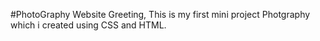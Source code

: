  #PhotoGraphy Website
 Greeting,
        This is my first mini project Photgraphy which i created using CSS and HTML.
        